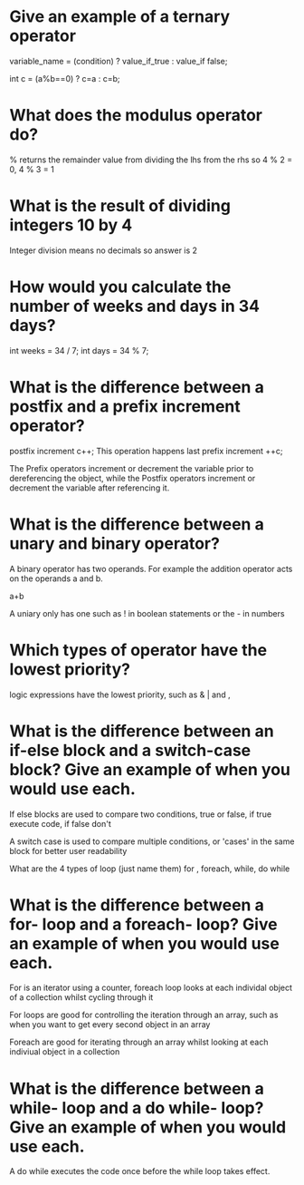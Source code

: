 # Give an example of a ternary operator  

variable_name = (condition) ? value_if_true : value_if false;

int c = (a%b==0) ? c=a : c=b;

# What does the modulus operator do?  

% returns the remainder value from dividing the lhs from the rhs so 4 % 2 = 0, 4 % 3 = 1

# What is the result of dividing integers 10 by 4  

Integer division means no decimals so answer is 2

# How would you calculate the number of weeks and days in 34 days?  

int weeks = 34 / 7;
int days = 34 % 7;

# What is the difference between a postfix and a prefix increment operator?  

postfix increment c++; This operation happens last 
prefix increment ++c;

The Prefix operators increment or decrement the variable prior to dereferencing the object, while the Postfix operators increment or decrement the variable after referencing it.

# What is the difference between a unary and binary operator?  

A binary operator has two operands. For example the addition operator acts on the operands a and b.

a+b

A uniary only has one such as ! in boolean statements or the - in numbers

# Which types of operator have the lowest priority?  

logic expressions have the lowest priority, such as & | and ,

# What is the difference between an if-else block and a switch-case block?  Give an example of when you would use each.  

If else blocks are used to compare two conditions, true or false, if true execute code, if false don't

A switch case is used to compare multiple conditions, or 'cases' in the same block for better user readability

What are the 4 types of loop (just name them) 
for , foreach, while, do while

# What is the difference between a for- loop and a foreach- loop?  Give an example of when you would use each.

For is an iterator using a counter, foreach loop looks at each individal object of a collection whilst cycling through it

For loops are good for controlling the iteration through an array, such as when you want to get every second object in an array

Foreach are good for iterating through an array whilst looking at each indiviual object in a collection

# What is the difference between a while- loop and a do while- loop?  Give an example of when you would use each.

A do while executes the code once before the while loop takes effect. 

